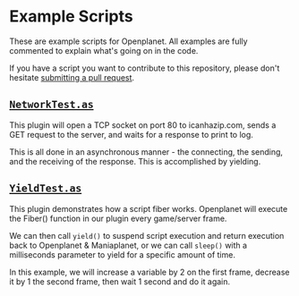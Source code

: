# Example Scripts

These are example scripts for Openplanet. All examples are fully commented to explain what's going on in the code.

If you have a script you want to contribute to this repository, please don't hesitate [submitting a pull request](/openplanet-nl/example-scripts/compare).

## [`NetworkTest.as`](NetworkTest.as)

This plugin will open a TCP socket on port 80 to icanhazip.com, sends a GET request to the server, and waits for a response to print to log.

This is all done in an asynchronous manner - the connecting, the sending, and the receiving of the response. This is accomplished by yielding.

## [`YieldTest.as`](YieldTest.as)

This plugin demonstrates how a script fiber works. Openplanet will execute the Fiber() function in our plugin every game/server frame.

We can then call `yield()` to suspend script execution and return execution back to Openplanet & Maniaplanet, or we can call `sleep()` with a milliseconds parameter to yield for a specific amount of time.

In this example, we will increase a variable by 2 on the first frame, decrease it by 1 the second frame, then wait 1 second and do it again.
